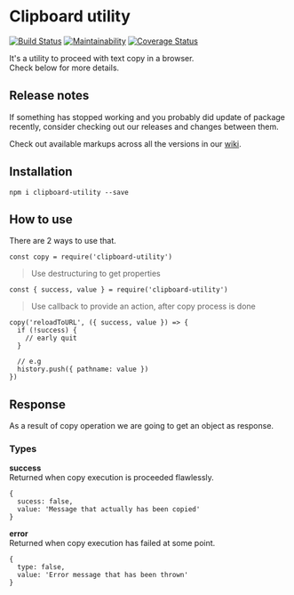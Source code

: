 # Clipboard utility

[![Build Status](https://travis-ci.org/baartko/clipboard-utility.svg?branch=master)](https://travis-ci.org/baartko/clipboard-utility)
[![Maintainability](https://api.codeclimate.com/v1/badges/8c657f21a8d7d27b735a/maintainability)](https://codeclimate.com/github/baartko/clipboard-utility/maintainability)
[![Coverage Status](https://coveralls.io/repos/github/baartko/clipboard-utility/badge.svg?branch=master)](https://coveralls.io/github/baartko/clipboard-utility?branch=master)

It's a utility to proceed with text copy in a browser.   
Check below for more details.

## Release notes
If something has stopped working and you probably did update of package recently, consider checking out our releases and changes between them.

Check out available markups across all the versions in our [wiki](https://github.com/baartko/clipboard-utility/wiki/Markups).

## Installation

`npm i clipboard-utility --save`

## How to use

There are 2 ways to use that.

`const copy = require('clipboard-utility')`

> Use destructuring to get properties

`const { success, value } = require('clipboard-utility')`

> Use callback to provide an action, after copy process is done

```
copy('reloadToURL', ({ success, value }) => {
  if (!success) {
    // early quit
  }

  // e.g
  history.push({ pathname: value })
})
```

## Response

As a result of copy operation we are going to get an object as response.

### Types
__success__  
Returned when copy execution is proceeded flawlessly.

```
{
  sucess: false,
  value: 'Message that actually has been copied'
}
```

__error__  
Returned when copy execution has failed at some point.

```
{
  type: false,
  value: 'Error message that has been thrown'
}
```
